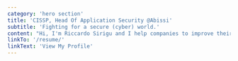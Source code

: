 ```yaml
---
category: 'hero section'
title: 'CISSP, Head Of Application Security @Abissi'
subtitle: 'Fighting for a secure (cyber) world.'
content: "Hi, I'm Riccardo Sirigu and I help companies to improve their security posture. I also educate developers on application security principles."
linkTo: '/resume/'
linkText: 'View My Profile'
---
```

